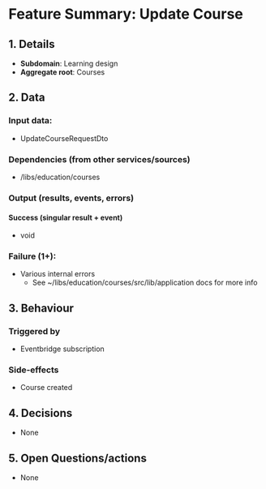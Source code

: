 # Feature Summary: Update Course

## 1. Details

- **Subdomain**: Learning design
- **Aggregate root**: Courses

## 2. Data

### Input data:

- UpdateCourseRequestDto

### Dependencies (from other services/sources)

- /libs/education/courses

### Output (results, events, errors)

#### Success (singular result + event)

- void

### Failure (1+):

- Various internal errors
  - See ~/libs/education/courses/src/lib/application docs for more info

## 3. Behaviour

### Triggered by

- Eventbridge subscription

### Side-effects

- Course created

## 4. Decisions

- None

## 5. Open Questions/actions

- None
